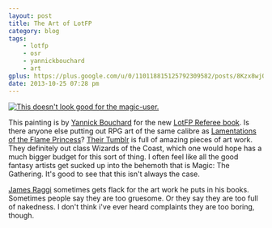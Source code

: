```yaml
---
layout: post
title: The Art of LotFP
category: blog
tags:
    - lotfp
    - osr
    - yannickbouchard
    - art
gplus: https://plus.google.com/u/0/110118815125792309582/posts/8Kzx8wjQquj
date: 2013-10-25 07:28 pm
---
```


[![This doesn't look good for the magic-user.][1]][6]

This painting is by [Yannick Bouchard][7] for the new [LotFP Referee book][2]. Is there anyone else putting out RPG art of the same calibre as [Lamentations of the Flame Princess][3]? [Their Tumblr][4] is full of amazing pieces of art work. They definitely out class Wizards of the Coast, which one would hope has a much bigger budget for this sort of thing. I often feel like all the good fantasy artists get sucked up into the behemoth that is Magic: The Gathering. It's good to see that this isn't always the case.

[James Raggi][5] sometimes gets flack for the art work he puts in his books. Sometimes people say they are too gruesome. Or they say they are too full of nakedness. I don't think i've ever heard complaints they are too boring, though.

[1]: http://25.media.tumblr.com/227895b04094639b8da6d9d73d64a8a0/tumblr_mv8obmZkBV1sbqddfo1_1280.jpg
[2]: http://www.indiegogo.com/projects/lotfp-hardcover-referee-book/x/228962
[3]: http://lotfp.com/
[4]: http://lotfp.tumblr.com/
[5]: http://lotfp.blogspot.com/
[6]: http://lotfp.tumblr.com/post/65064280189/yannick-bouchard-has-completed-another-piece-for
[7]: http://illusorydreams.com/